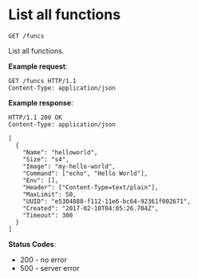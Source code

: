 # List all functions

`GET /funcs`

List all functions.

**Example request**:

```
GET /funcs HTTP/1.1
Content-Type: application/json
```

**Example response**:

```
HTTP/1.1 200 OK
Content-Type: application/json

[
  {
    "Name": "helloworld",
    "Size": "s4",
    "Image": "my-hello-world",
    "Command": ["echo", "Hello World"],
    "Env": [],
    "Header": ["Content-Type=text/plain"],
    "MaxLimit": 50,
    "UUID": "e5304888-f112-11e6-bc64-92361f002671",
    "Created": "2017-02-10T04:05:26.704Z",
    "Timeout": 300
  }
]
```

**Status Codes**:

* 200 - no error
* 500 - server error
